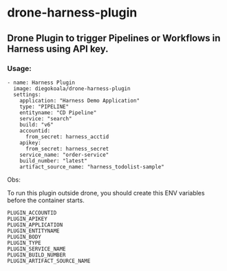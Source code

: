 # drone-harness-plugin

## Drone Plugin to trigger Pipelines or Workflows in Harness using API key.

### Usage:

    - name: Harness Plugin
      image: diegokoala/drone-harness-plugin
      settings:  
        application: "Harness Demo Application"
        type: "PIPELINE"
        entityname: "CD Pipeline"
        service: "search"
        build: "v6"
        accountid:
          from_secret: harness_acctid
        apikey: 
          from_secret: harness_secret
        service_name: "order-service"
        build_number: "latest"
        artifact_source_name: "harness_todolist-sample"



Obs: 

To run this plugin outside drone, you should create this ENV variables before the container starts.

    PLUGIN_ACCOUNTID
    PLUGIN_APIKEY
    PLUGIN_APPLICATION
    PLUGIN_ENTITYNAME
    PLUGIN_BODY
    PLUGIN_TYPE
    PLUGIN_SERVICE_NAME
    PLUGIN_BUILD_NUMBER
    PLUGIN_ARTIFACT_SOURCE_NAME
